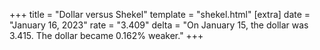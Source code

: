 +++
title = "Dollar versus Shekel"
template = "shekel.html"
[extra]
date = "January 16, 2023"
rate = "3.409"
delta = "On January 15, the dollar was 3.415. The dollar became 0.162% weaker."
+++
